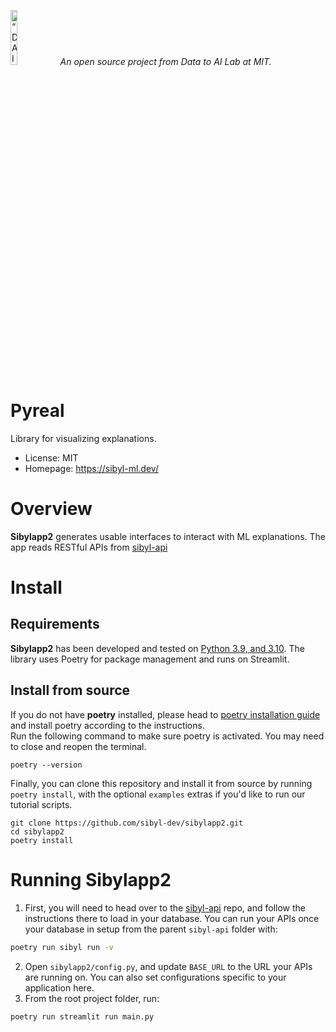 <p align="left">
<img width=15% src="https://dai.lids.mit.edu/wp-content/uploads/2018/06/Logo_DAI_highres.png" alt=“DAI-Lab” />
<i>An open source project from Data to AI Lab at MIT.</i>
</p>

<!-- Uncomment these lines after releasing the package to PyPI for version and downloads badges -->
<!--[![PyPI Shield](https://img.shields.io/pypi/v/pyreal.svg)](https://pypi.python.org/pypi/pyreal) -->
<!--[![Downloads](https://pepy.tech/badge/pyreal)](https://pepy.tech/project/pyreal)-->
<!--[![Travis CI Shield](https://travis-ci.org/DAI-Lab/pyreal.svg?branch=stable)](https://travis-ci.org/DAI-Lab/pyreal)-->
<!--[![Coverage Status](https://codecov.io/gh/DAI-Lab/pyreal/branch/stable/graph/badge.svg)](https://codecov.io/gh/DAI-Lab/pyreal)-->
<!--[![Build Action Status](https://github.com/DAI-Lab/pyreal/workflows/Test%20CI/badge.svg)](https://github.com/DAI-Lab/pyreal/actions)-->
# Pyreal

Library for visualizing explanations.

- License: MIT
- Homepage: https://sibyl-ml.dev/

# Overview

**Sibylapp2** generates usable interfaces to interact with ML explanations. The app 
reads RESTful APIs from [sibyl-api](https://github.com/sibyl-dev/sibyl-api)

# Install

## Requirements

**Sibylapp2** has been developed and tested on [Python 3.9, and 3.10](https://www.python.org/downloads/).
The library uses Poetry for package management and runs on Streamlit.

## Install from source
If you do not have **poetry** installed, please head to [poetry installation guide](https://python-poetry.org/docs/#installation)
and install poetry according to the instructions.\
Run the following command to make sure poetry is activated. You may need to close and reopen the terminal.

```
poetry --version
```

Finally, you can clone this repository and install it from
source by running `poetry install`, with the optional `examples` extras if you'd like to run our tutorial scripts.

```
git clone https://github.com/sibyl-dev/sibylapp2.git
cd sibylapp2
poetry install 
```

# Running Sibylapp2

1. First, you will need to head over to the [sibyl-api](https://github.com/sibyl-dev/sibyl-api) repo,
and follow the instructions there to load in your database. You can run your APIs once your 
database in setup from the parent `sibyl-api` folder with:
```bash
poetry run sibyl run -v
```
2. Open `sibylapp2/config.py`, and update `BASE_URL` to the URL your APIs are running on. You can also set 
configurations specific to your application here.
3. From the root project folder, run:
```bash
poetry run streamlit run main.py
```

